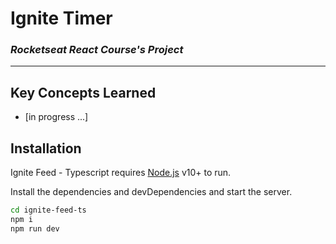 # Ignite Timer

### _Rocketseat React Course's Project_

---

## Key Concepts Learned


- [in progress ...]


## Installation

Ignite Feed - Typescript requires [Node.js](https://nodejs.org/) v10+ to run.

Install the dependencies and devDependencies and start the server.

```sh
cd ignite-feed-ts
npm i
npm run dev
```